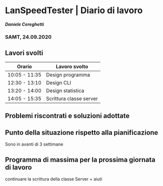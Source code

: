 # LanSpeedTester | Diario di lavoro
##### Daniele Cereghetti
### SAMT, 24.09.2020

## Lavori svolti


|Orario        |Lavoro svolto                 |
|--------------|------------------------------|
|10:05 - 11:35 |Design programma              |
|12:30 - 13:10 |Design CLI                    |
|13:20 - 14:00 |Design statistica             |
|14:05 - 15:35 |Scrittura classe server       |


##  Problemi riscontrati e soluzioni adottate


##  Punto della situazione rispetto alla pianificazione
Sono in avanti di 3 settimane

## Programma di massima per la prossima giornata di lavoro
continuare la scrittura della classe Server + aiuti